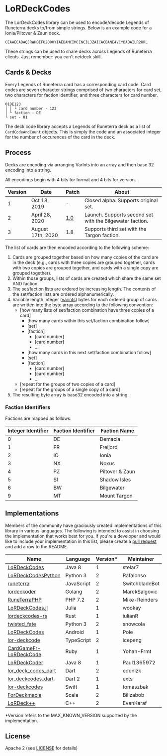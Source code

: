 ﻿LoRDeckCodes
============

The LorDeckCodes library can be used to encode/decode Legends of Runeterra decks to/from simple strings. Below is an example code for a Ionia/Piltover & Zaun deck.
```
CEAAECABAQJRWHBIFU2DOOYIAEBAMCIMCINCILJZAICACBANE4VCYBABAILR2HRL
```
These strings can be used to share decks across Legends of Runeterra clients. Just remember: you can't netdeck skill.

## Cards & Decks

Every Legends of Runeterra card has a corresponding card code. Card codes are seven character strings comprised of two characters for card set, two characters for faction identifier, and three characters for card number. 

```
01DE123
│ │ └ card number - 123
│ └ faction - DE
└ set - 01
```

The deck code library accepts a Legends of Runeterra deck as a list of `CardCodeAndCount` objects. This is simply the code and an associated integer for the number of occurences of the card in the deck.

## Process
Decks are encoding via arranging VarInts into an array and then base 32 encoding into a string.

All encodings begin with 4 bits for format and 4 bits for version.

| Version | Date | Patch | About |
| ------- | ---- | --------- | ----- |
| 1 | Oct 18, 2019 | - | Closed alpha. Supports original set. |
| 2 | April 28, 2020 | [1.0](https://playruneterra.com/en-us/news/patch-1-0-notes/) | Launch. Supports second set with the Bilgewater faction. |
| 3 | August 17th, 2020 | 1.8 | Supports third set with the Targon faction. |

The list of cards are then encoded according to the following scheme:

1. Cards are grouped together based on how many copies of the card are in the deck (e.g., cards with three copies are grouped together, cards with two copies are grouped together, and cards with a single copy are grouped together).
1. Within those groups, lists of cards are created which share the same set AND faction.
1. The set/faction lists are ordered by increasing length. The contents of the set/faction lists are ordered alphanumerically.
1. Variable length integer ([varints](https://en.wikipedia.org/wiki/Variable-length_quantity)) bytes for each ordered group of cards are written into the byte array according to the following convention:
    * [how many lists of set/faction combination have three copies of a card]
      * [how many cards within this set/faction combination follow]
      * [set]
      * [faction]
        * [card number]
        * [card number]
        * ...
      * [how many cards in this next set/faction combination follow]
      * [set]
      * [faction]
        * [card number]
        * [card number]
        * ...
    * [repeat for the groups of two copies of a card]
    * [repeat for the groups of a single copy of a card]
1. The resulting byte array is base32 encoded into a string.


### Faction Identifiers
Factions are mapped as follows:

| Integer Identifier | Faction Identifier | Faction Name |
| ------------------ | ------------------ | ------------ |
| 0 | DE | Demacia |
| 1 | FR | Freljord |
| 2 | IO | Ionia |
| 3 | NX | Noxus |
| 4 | PZ | Piltover & Zaun |
| 5 | SI | Shadow Isles |
| 6 | BW | Bilgewater |
| 9 | MT | Mount Targon |

## Implementations
Members of the community have graciously created implementations of this library in various languages. The following is intended to assist in choosing the implementation that works best for you. If you're a developer and would like to include your implementation in this list, please create a [pull request](https://github.com/RiotGames/LoRDeckCodes/pulls) and add a row to the README.

| Name                  | Language | Version* | Maintainer |
| --------------------- | -------- | -------- | ---------- |
| [LoRDeckCodes](https://github.com/stelar7/LoRDeckCodes) | Java 8 | 1 | stelar7 |
| [LoRDeckCodesPython](https://github.com/Rafalonso/LoRDeckCodesPython) | Python 3 | 2 | Rafalonso |
| [runeterra](https://github.com/SwitchbladeBot/runeterra) | JavaScript | 2 | SwitchbladeBot |
| [lordeckoder](https://github.com/MarekSalgovic/lordeckoder) | Golang | 2 | MarekSalgovic |
| [RuneTerraPHP](https://github.com/mike-reinders/runeterra-php) | PHP 7.2 | 2 | Mike-Reinders |
| [LoRDeckCodes.jl](https://github.com/wookay/LoRDeckCodes.jl) | Julia | 1 | wookay |
| [lordeckcodes-rs](https://github.com/iulianR/lordeckcodes-rs) | Rust | 1 | iulianR |
| [twisted_fate](https://github.com/snowcola/twisted_fate) | Python 3 | 2 | snowcola |
| [LoRDeckCodes](https://github.com/Pole458/LoRDeckCodesAndroid) | Android | 1 | Pole |
| [lor-deckcode](https://github.com/icepeng/lor-deckcode) | TypeScript | 2 | icepeng |
| [CardGameFr-LoRDeckCode](https://github.com/Yohan-Frmt/CardGameFr-LoRDeckCode) | Ruby | 1 | Yohan-Frmt |
| [LoRDeckCoder](https://github.com/Paul1365972/LoRDeckCoder) | Java 8 | 1 | Paul1365972 |
| [lor_deck_codes_dart](https://github.com/edenizk/lor_deck_codes_dart) | Dart | 2 | edenizk |
| [lor_deckcodes_dart](https://github.com/exts/lor_deckcodes_dart) | Dart 2 | 1 | exts |
| [lor-deckcodes](https://github.com/tomaszbak/lor-deckcodes) | Swift | 1 | tomaszbak |
| [ForDeckmacia](https://github.com/Billzabob/ForDeckmacia) | Scala | 2 | Billzabob |
| [LoRDeck++](https://github.com/EvanKaraf/LoRDeckpp) | C++ | 2 | EvanKaraf |

*Version refers to the MAX_KNOWN_VERSION supported by the implementation.

## License
Apache 2 (see [LICENSE](/LICENSE.txt) for details)
